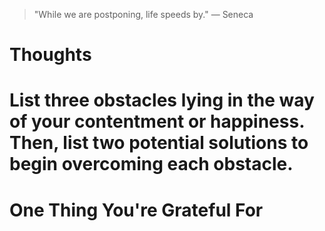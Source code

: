 
> \"While we are postponing, life speeds by.\" — Seneca

# Thoughts

# List three obstacles lying in the way of your contentment or happiness. Then, list two potential solutions to begin overcoming each obstacle.

# One Thing You're Grateful For

